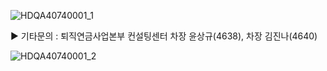 
![HDQA40740001_1](HDQA40740001_1.jpg)

▶ 기타문의 : 퇴직연금사업본부 컨설팅센터
차장 윤상규(4638), 차장 김진나(4640)

![HDQA40740001_2](HDQA40740001_2.jpg)

